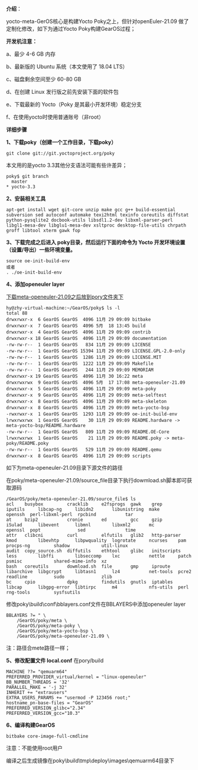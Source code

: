 **介绍**：

yocto-meta-GerOS核心是构建Yocto Poky之上，但针对openEuler-21.09 做了定制化修改，如下为通过Yocto Poky构建GearOS过程；

**开发机注意：**

a、最少 4-6 GB 内存

b、最新版的 Ubuntu 系统（本文使用了 18.04 LTS）

c、磁盘剩余空间至少 60-80 GB

d、在创建 Linux 发行版之前先安装下面的软件包

e、下载最新的 Yocto（Poky 是其最小开发环境）稳定分支

f、在使用yocto时使用普通账号（非root）

**详细步骤**

**1、下载poky（创建一个工作目录，下载poky）**
```
git clone git://git.yoctoproject.org/poky
```
本文用的是yocto 3.3其他分支语法可能有些许差异；
```
poky$ git branch
  master
* yocto-3.3
```
**2、安装相关工具**
```
apt-get install wget git-core unzip make gcc g++ build-essential subversion sed autoconf automake texi2html texinfo coreutils diffstat python-pysqlite2 docbook-utils libsdl1.2-dev libxml-parser-perl libgl1-mesa-dev libglu1-mesa-dev xsltproc desktop-file-utils chrpath groff libtool xterm gawk fop
```
**3、下载完成之后进入 poky目录，然后运行下面的命令为 Yocto 开发环境设置（设置/导出）一些环境变量。**
```
source oe-init-build-env
或者
. ./oe-init-build-env
```
**4、添加openeuler layer**

[下载meta-openeuler-21.09之后放到pory文件夹下](https://gitee.com/openeuler/GearOS/tree/GearOS-2022.05/yocto-meta-GearOS/meta-openeuler-21.09)

```
hy@zhy-virtual-machine:~/GearOS/poky$ ls -l
total 88
drwxrwxr-x  6 GearOS GearOS  4096 11月 29 09:09 bitbake
drwxrwxr-x  7 GearOS GearOS  4096 5月  18 13:45 build
drwxrwxr-x  4 GearOS GearOS  4096 11月 29 09:09 contrib
drwxrwxr-x 18 GearOS GearOS  4096 11月 29 09:09 documentation
-rw-rw-r--  1 GearOS GearOS   834 11月 29 09:09 LICENSE
-rw-rw-r--  1 GearOS GearOS 15394 11月 29 09:09 LICENSE.GPL-2.0-only
-rw-rw-r--  1 GearOS GearOS  1286 11月 29 09:09 LICENSE.MIT
-rw-rw-r--  1 GearOS GearOS  1222 11月 29 09:09 Makefile
-rw-rw-r--  1 GearOS GearOS   244 11月 29 09:09 MEMORIAM
drwxrwxr-x 19 GearOS GearOS  4096 11月 30 16:22 meta
drwxrwxrwx  9 GearOS GearOS  4096 5月  17 17:08 meta-openeuler-21.09
drwxrwxr-x  5 GearOS GearOS  4096 11月 29 09:09 meta-poky
drwxrwxr-x  9 GearOS GearOS  4096 11月 29 09:09 meta-selftest
drwxrwxr-x  8 GearOS GearOS  4096 11月 29 09:09 meta-skeleton
drwxrwxr-x  8 GearOS GearOS  4096 11月 29 09:09 meta-yocto-bsp
-rwxrwxr-x  1 GearOS GearOS  1293 11月 29 09:09 oe-init-build-env
lrwxrwxrwx  1 GearOS GearOS    30 11月 29 09:09 README.hardware -> meta-yocto-bsp/README.hardware
-rw-rw-r--  1 GearOS GearOS   809 11月 29 09:09 README.OE-Core
lrwxrwxrwx  1 GearOS GearOS    21 11月 29 09:09 README.poky -> meta-poky/README.poky
-rw-rw-r--  1 GearOS GearOS   529 11月 29 09:09 README.qemu
drwxrwxr-x  8 GearOS GearOS  4096 11月 29 09:09 scripts
```
如下为meta-openeuler-21.09目录下源文件的路径

在poky/meta-openeuler-21.09/source_file目录下执行dowmload.sh脚本即可获取源码
```
/GearOS/poky/meta-openeuler-21.09/source_file$ ls
acl    busybox         cracklib     e2fsprogs  gawk    grep         iputils     libcap-ng     libidn2       libunistring  make       openssh  perl-libxml-perl  rpcbind           tar
at     bzip2           cronie       ed         gcc     gzip         iSulad      libevent      libmnl        libxml2       mc         openssl  popt              sed               time
attr   clibcni         curl         elfutils   glib2   http-parser  kmod        libevhtp      libpwquality  logrotate     ncurses    pam      procps-ng         shadow            util-linux
audit  copy_source.sh  diffutils    ethtool    glibc   initscripts  less        libffi        libseccomp    lxc           nettle     patch    psmisc            shared-mime-info  xz
bash   coreutils       dowmload.sh  file       gmp     iproute      libarchive  libgcrypt     libtasn1      lz4           net-tools  pcre2    readline          sudo              zlib
bc     cpio            dpkg         findutils  gnutls  iptables     libcap      libgpg-error  libtirpc      m4            nfs-utils  perl     rng-tools         sysfsutils

```

修改poky\build\conf\bblayers.conf文件在BBLAYERS中添加openeuler layer
```
BBLAYERS ?= " \
    /GearOS/poky/meta \
    /GearOS/poky/meta-poky \
    /GearOS/poky/meta-yocto-bsp \
    /GearOS/poky/meta-openeuler-21.09 \
```
注：路径合mete路径一样；

**5、修改配置文件 local.conf**
在pory/build
```
MACHINE ??= "qemuarm64"
PREFERRED_PROVIDER_virtual/kernel = "linux-openeuler"
BB_NUMBER_THREADS = '32'
PARALLEL_MAKE = '-j 32'
INHERIT += "extrausers"
EXTRA_USERS_PARAMS += "usermod -P 123456 root;"
hostname_pn-base-files = "GearOS"
PREFERRED_VERSION_glibc="2.34"
PREFERRED_VERSION_gcc="10.3"
```
**6、编译构建GearOS**
```
bitbake core-image-full-cmdline
```
注意：不能使用root用户

编译之后生成镜像在poky\build\tmp\deploy\images\qemuarm64目录下
